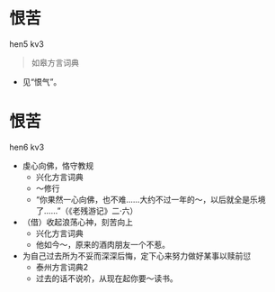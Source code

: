 # 恨苦
hen5 kv3
> 如皋方言词典
- 见“恨气”。

# 恨苦
hen6 kv3
+ 虔心向佛，恪守教规
  * 兴化方言词典
  - ～修行
  - “你果然一心向佛，也不难……大约不过一年的～，以后就全是乐境了……”（《老残游记》二·六）
+ （借）收起浪荡心神，刻苦向上
  * 兴化方言词典
  - 他如今～，原来的酒肉朋友一个不惹。
+ 为自己过去所为不妥而深深后悔，定下心来努力做好某事以赎前愆
  * 泰州方言词典2
  - 过去的话不说吤，从现在起你要～读书。
